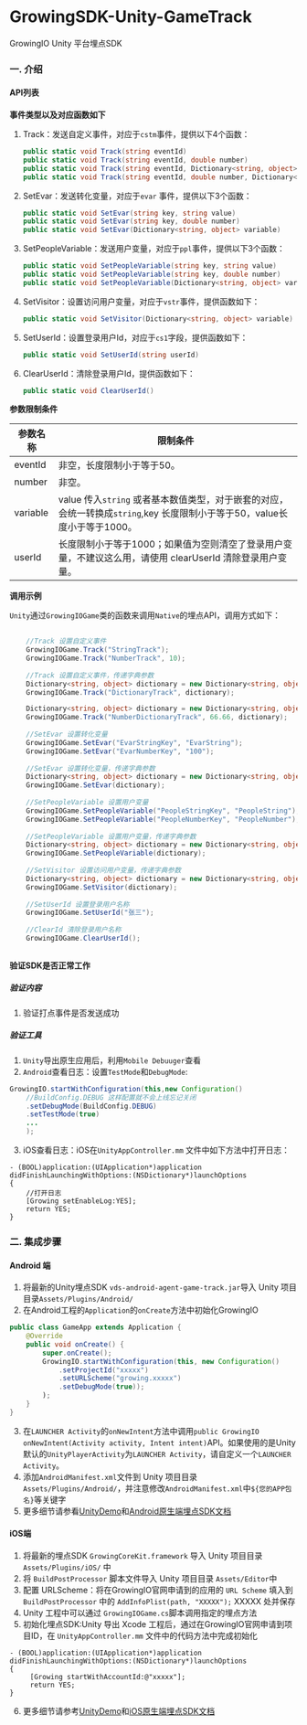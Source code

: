 
# GrowingSDK-Unity-GameTrack
GrowingIO Unity 平台埋点SDK

### 一. 介绍

#### API列表

**事件类型以及对应函数如下**

1. Track：发送自定义事件，对应于`cstm`事件，提供以下4个函数：
    ```C#
    public static void Track(string eventId)
    public static void Track(string eventId, double number)
    public static void Track(string eventId, Dictionary<string, object> variable)
    public static void Track(string eventId, double number, Dictionary<string, object> variable)
    ```
2. SetEvar：发送转化变量，对应于`evar` 事件，提供以下3个函数：
    
    ```C#
    public static void SetEvar(string key, string value)
    public static void SetEvar(string key, double number)
    public static void SetEvar(Dictionary<string, object> variable)
    ```
3. SetPeopleVariable：发送用户变量，对应于`ppl`事件，提供以下3个函数：
    
    ```C#
    public static void SetPeopleVariable(string key, string value)
    public static void SetPeopleVariable(string key, double number)
    public static void SetPeopleVariable(Dictionary<string, object> variable)
    ```
4. SetVisitor：设置访问用户变量，对应于`vstr`事件，提供函数如下：
    
    ```C#
    public static void SetVisitor(Dictionary<string, object> variable)
    ```

5. SetUserId：设置登录用户Id，对应于`cs1`字段，提供函数如下：
    
    ```C#
    public static void SetUserId(string userId)
    ```

6. ClearUserId：清除登录用户Id，提供函数如下：
    
    ```C#
    public static void ClearUserId()
    ```

**参数限制条件**


 参数名称| 限制条件
 ------ |---  
 eventId  | 非空，长度限制小于等于50。
 number   | 非空。
 variable | value 传入`string` 或者基本数值类型，对于嵌套的对应，会统一转换成`string`,key 长度限制小于等于50，value长度小于等于1000。
 userId   | 长度限制小于等于1000；如果值为空则清空了登录用户变量，不建议这么用，请使用 clearUserId 清除登录用户变量。

**调用示例**

`Unity`通过`GrowingIOGame`类的函数来调用`Native`的埋点API，调用方式如下：

```C#
    
    //Track 设置自定义事件
    GrowingIOGame.Track("StringTrack");
    GrowingIOGame.Track("NumberTrack", 10);
    
    //Track 设置自定义事件，传递字典参数
    Dictionary<string, object> dictionary = new Dictionary<string, object> {{"key1", "value1"}, {"key2", 111}, {"key3", false}};
    GrowingIOGame.Track("DictionaryTrack", dictionary);

    Dictionary<string, object> dictionary = new Dictionary<string, object> {{"key1", "value1"}, {"key2", 111.11}};
    GrowingIOGame.Track("NumberDictionaryTrack", 66.66, dictionary);
    
    //SetEvar 设置转化变量
    GrowingIOGame.SetEvar("EvarStringKey", "EvarString");
    GrowingIOGame.SetEvar("EvarNumberKey", "100");
    
    //SetEvar 设置转化变量，传递字典参数
    Dictionary<string, object> dictionary = new Dictionary<string, object> {{"EvarKey1", "EvarValue1"}, {"EvarKey2", true}};
    GrowingIOGame.SetEvar(dictionary);
    
    //SetPeopleVariable 设置用户变量
    GrowingIOGame.SetPeopleVariable("PeopleStringKey", "PeopleString");
    GrowingIOGame.SetPeopleVariable("PeopleNumberKey", "PeopleNumber");
    
    //SetPeopleVariable 设置用户变量，传递字典参数
    Dictionary<string, object> dictionary = new Dictionary<string, object> {{"PeopleKey1", "PeopleValue1"}, {"PeopleKey2", 6.66}};
    GrowingIOGame.SetPeopleVariable(dictionary);
    
    //SetVisitor 设置访问用户变量，传递字典参数
    Dictionary<string, object> dictionary = new Dictionary<string, object> {{"VisitorKey1", "VisitorValue1"}, {"VisitorKey2", false}};
    GrowingIOGame.SetVisitor(dictionary);
    
    //SetUserId 设置登录用户名称
    GrowingIOGame.SetUserId("张三");
    
    //ClearId 清除登录用户名称
    GrowingIOGame.ClearUserId();
            
```

**验证SDK是否正常工作**

##### 验证内容

1. 验证打点事件是否发送成功

##### 验证工具
1. `Unity`导出原生应用后，利用`Mobile Debuuger`查看
2. `Android`查看日志：设置`TestMode`和`DebugMode`:

```Java
GrowingIO.startWithConfiguration(this,new Configuration()
    //BuildConfig.DEBUG 这样配置就不会上线忘记关闭
    .setDebugMode(BuildConfig.DEBUG)
    .setTestMode(true)
    ...
    );
```
3. iOS查看日志：iOS在`UnityAppController.mm` 文件中如下方法中打开日志：

```OC
- (BOOL)application:(UIApplication*)application didFinishLaunchingWithOptions:(NSDictionary*)launchOptions
{
    //打开日志
    [Growing setEnableLog:YES];
    return YES;
}
```

### 二. 集成步骤
#### Android 端
1. 将最新的Unity埋点SDK `vds-android-agent-game-track.jar`导入 Unity 项目目录`Assets/Plugins/Android/`
2. 在Android工程的`Application`的`onCreate`方法中初始化GrowingIO
```java
public class GameApp extends Application {
    @Override
    public void onCreate() {
        super.onCreate();
        GrowingIO.startWithConfiguration(this, new Configuration()     
            .setProjectId("xxxxx")
            .setURLScheme("growing.xxxxx")
            .setDebugMode(true));
        );
    }
}
```
3. 在`LAUNCHER Activity`的`onNewIntent`方法中调用`public GrowingIO onNewIntent(Activity activity, Intent intent)`API。如果使用的是Unity默认的`UnityPlayerActivity`为`LAUNCHER Activity`，请自定义一个`LAUNCHER Activity`。
4. 添加`AndroidManifest.xml`文件到 Unity 项目目录`Assets/Plugins/Android/`，并注意修改`AndroidManifest.xml`中`${您的APP包名}`等关键字
5. 更多细节请参看[UnityDemo](https://github.com/growingio/GrowingSDK-Unity-GameTrack/tree/master/UnityDemo)和[Android原生端埋点SDK文档](https://docs.growingio.com/docs/sdk-integration/android-sdk/android-mai-dian-sdk)

#### iOS端

1. 将最新的埋点SDK `GrowingCoreKit.framework` 导入 Unity 项目目录 `Assets/Plugins/iOS/` 中
2. 将 `BuildPostProcessor` 脚本文件导入 Unity 项目目录 `Assets/Editor`中  
3. 配置 URLScheme：将在GrowingIO官网申请到的应用的 `URL Scheme` 填入到 `BuildPostProcessor` 中的 `AddInfoPlist(path, "XXXXX");` XXXXX 处并保存
4. Unity 工程中可以通过 `GrowingIOGame.cs`脚本调用指定的埋点方法
5. 初始化埋点SDK:Unity 导出 Xcode 工程后，通过在GrowingIO官网申请到项目ID，在 `UnityAppController.mm` 文件中的代码方法中完成初始化

```objc
- (BOOL)application:(UIApplication*)application didFinishLaunchingWithOptions:(NSDictionary*)launchOptions
{
     [Growing startWithAccountId:@"xxxxx"];
     return YES;
}

```
6. 更多细节请参考[UnityDemo](https://github.com/growingio/GrowingSDK-Unity-GameTrack/tree/master/UnityDemo)和[iOS原生端埋点SDK文档](https://docs.growingio.com/docs/sdk-integration/ios-sdk-1/mai-dian-sdk-ji-cheng)
